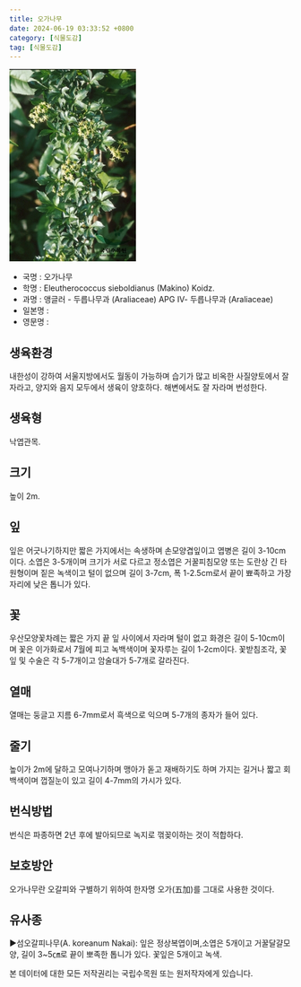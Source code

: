 ```yaml
---
title: 오가나무
date: 2024-06-19 03:33:52 +0800
category: [식물도감]
tag: [식물도감]
---
```




![오가나무](/assets/img/fileUpload/plants/basic/Araliaceae/Eleutherococcus/7248/7248_2_th2.jpg)
- 국명 : 오가나무
- 학명 : Eleutherococcus sieboldianus (Makino) Koidz.
- 과명 : 앵글러 - 두릅나무과 (Araliaceae) APG Ⅳ- 두릅나무과 (Araliaceae)
- 일본명 : 
- 영문명 : 


## 생육환경
내한성이 강하여 서울지방에서도 월동이 가능하며 습기가 많고 비옥한 사질양토에서 잘 자라고, 양지와 음지 모두에서 생육이 양호하다. 해변에서도 잘 자라며 번성한다.
## 생육형
낙엽관목.
## 크기
높이 2m.
## 잎
잎은 어긋나기하지만 짧은 가지에서는 속생하며 손모양겹잎이고 엽병은 길이 3-10cm이다. 소엽은 3-5개이며 크기가 서로 다르고 정소엽은 거꿀피침모양 또는 도란상 긴 타원형이며 짙은 녹색이고 털이 없으며 길이 3-7cm, 폭 1-2.5cm로서 끝이 뾰족하고 가장자리에 낮은 톱니가 있다.
## 꽃
우산모양꽃차례는 짧은 가지 끝 잎 사이에서 자라며 털이 없고 화경은 길이 5-10cm이며 꽃은 이가화로서 7월에 피고 녹백색이며 꽃자루는 길이 1-2cm이다. 꽃받침조각, 꽃잎 및 수술은 각 5-7개이고 암술대가 5-7개로 갈라진다.
## 열매
열매는 둥글고 지름 6-7mm로서 흑색으로 익으며 5-7개의 종자가 들어 있다.
## 줄기
높이가 2m에 달하고 모여나기하며 맹아가 돋고 재배하기도 하며 가지는 길거나 짧고 회백색이며 껍질눈이 있고 길이 4-7mm의 가시가 있다.
## 번식방법
번식은 파종하면 2년 후에 발아되므로 녹지로 꺾꽂이하는 것이 적합하다.
## 보호방안
오가나무란 오갈피와 구별하기 위하여 한자명 오가(五加)를 그대로 사용한 것이다.
## 유사종
▶섬오갈피나무(A. koreanum  Nakai): 잎은 정상복엽이며,소엽은 5개이고 거꿀달걀모양, 길이 3~5㎝로 끝이 뽀족한 톱니가 있다. 꽃잎은 5개이고 녹색.






본 데이터에 대한 모든 저작권리는 국립수목원 또는 원저작자에게 있습니다.
